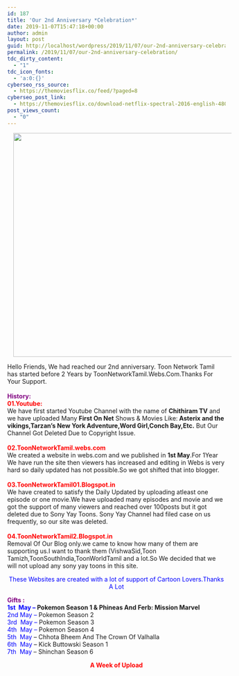 ```yaml
---
id: 187
title: 'Our 2nd Anniversary *Celebration*'
date: 2019-11-07T15:47:18+00:00
author: admin
layout: post
guid: http://localhost/wordpress/2019/11/07/our-2nd-anniversary-celebration/
permalink: /2019/11/07/our-2nd-anniversary-celebration/
tdc_dirty_content:
  - "1"
tdc_icon_fonts:
  - 'a:0:{}'
cyberseo_rss_source:
  - https://themoviesflix.co/feed/?paged=8
cyberseo_post_link:
  - https://themoviesflix.co/download-netflix-spectral-2016-english-480p-720p-1080p/
post_views_count:
  - "0"
---
```

<div dir="ltr" style="text-align: left;" trbidi="on">
  <div class="separator" style="clear: both; text-align: center;">
    <a href="https://2.bp.blogspot.com/-zAgzXvuxITQ/XMZ57X6WXHI/AAAAAAAAAfc/FqTO02gP9tIT6gG2dPkbKs-ROCMPYpviACLcBGAs/s1600/Untitled.png" imageanchor="1" style="margin-left: 1em; margin-right: 1em;"><img loading="lazy" border="0" data-original-height="705" data-original-width="874" height="516" src="https://2.bp.blogspot.com/-zAgzXvuxITQ/XMZ57X6WXHI/AAAAAAAAAfc/FqTO02gP9tIT6gG2dPkbKs-ROCMPYpviACLcBGAs/s640/Untitled.png" width="640" /></a>
  </div>
  
  <p>
    Hello Friends, We had reached our 2nd anniversary. Toon Network Tamil has started before 2 Years by ToonNetworkTamil.Webs.Com.Thanks For Your Support.<br /><span style="color: purple;"><br /></span><b><span style="color: purple; font-family: "arial" , "helvetica" , sans-serif; font-size: large;">History:</span></b><br /><b><span style="color: red;">01.Youtube:</span></b><br />We have first started Youtube Channel with the name of <b>Chithiram TV</b> and we have uploaded Many <b>First On Net</b> Shows & Movies Like:<b> Asterix and the vikings,Tarzan&#8217;s New York Adventure,Word Girl,Conch Bay,Etc.</b>&nbsp;But Our Channel Got Deleted Due to Copyright Issue.<br /><b><br /></b><b><span style="color: red;">02.ToonNetworkTamil.webs.com</span></b><br />We created a website in webs.com and we published in <b>1st May</b>.For 1Year We have run the site then viewers has increased and editing in Webs is very hard so daily updated has not possible.So we got shifted that into blogger.<br /><span style="color: red;"><b><br /></b></span><span style="color: red;"><b>03.ToonNetworkTamil01.Blogspot.in</b></span><br />We have created to satisfy the Daily Updated by uploading atleast one episode or one movie.We have uploaded many episodes and movie and we got the support of many viewers and reached over 100posts but it got deleted due to Sony Yay Toons. Sony Yay Channel had filed case on us frequently, so our site was deleted.<br /><span style="color: red;"><b><br /></b></span><span style="color: red;"><b>04.ToonNetworkTamil2.Blogspot.in</b></span><br />Removal Of Our Blog only.we came to know how many of them are supporting us.I want to thank them (VishwaSid,Toon Tamizh,ToonSouthIndia,ToonWorldTamil and a lot.So We decided that we will not upload any sony yay toons in this site.
  </p>
  
  <div style="text-align: center;">
    <span style="color: blue; font-family: "arial" , "helvetica" , sans-serif; font-weight: 700;">These Websites are created with a lot of support of Cartoon Lovers.Thanks A Lot</span>
  </div>
  
  <p>
    <b><span style="background-color: white; color: purple; font-family: "arial" , "helvetica" , sans-serif; font-size: large;">Gifts :</span></b><br /><b><span style="color: blue; font-family: "arial" , "helvetica" , sans-serif; font-size: large;">1st&nbsp; May &#8211; </span><span style="font-family: "arial" , "helvetica" , sans-serif; font-size: large;">Pokemon Season 1 & Phineas And Ferb: Mission Marvel</span></b><br /><span style="color: blue; font-family: "arial" , "helvetica" , sans-serif; font-size: large; font-weight: 700;">2nd May &#8211; </span><span style="font-family: "arial" , "helvetica" , sans-serif; font-size: large; font-weight: 700;">Pokemon Season 2</span><br /><span style="color: blue; font-family: "arial" , "helvetica" , sans-serif; font-size: large; font-weight: 700;">3rd&nbsp; May &#8211; </span><span style="font-family: "arial" , "helvetica" , sans-serif; font-size: large; font-weight: 700;">Pokemon Season 3</span><br /><span style="color: blue; font-family: "arial" , "helvetica" , sans-serif; font-size: large; font-weight: 700;">4th&nbsp; May &#8211; </span><span style="font-family: "arial" , "helvetica" , sans-serif; font-size: large; font-weight: 700;">Pokemon Season 4</span><br /><span style="font-family: "arial" , "helvetica" , sans-serif; font-size: large; font-weight: 700;"><span style="color: blue;">5th&nbsp; May</span> &#8211; Chhota Bheem And The Crown Of Valhalla</span><br /><span style="font-family: "arial" , "helvetica" , sans-serif; font-size: large; font-weight: 700;"><span style="color: blue;">6th&nbsp; May</span> &#8211; Kick Buttowski Season 1</span><br /><span style="font-family: "arial" , "helvetica" , sans-serif; font-size: large; font-weight: 700;"><span style="color: blue;">7th&nbsp; May</span> &#8211; Shinchan Season 6&nbsp;</span>
  </p>
  
  <div style="text-align: center;">
    <span style="color: red; font-family: "arial" , "helvetica" , sans-serif; font-size: large;"><b>A Week of Upload</b></span>
  </div>
</div>
